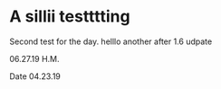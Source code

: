 # A sillii testttting

Second test for the day. helllo
 another after 1.6 udpate

 06.27.19
 H.M.

Date 04.23.19
